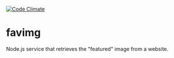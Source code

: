 [![Code Climate](https://codeclimate.com/github/cli/favimg.png)](https://codeclimate.com/github/cli/favimg)

favimg
======

Node.js service that retrieves the "featured" image from a website.
